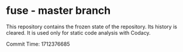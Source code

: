 # fuse - master branch

This repository contains the frozen state of the repository.
Its history is cleared. It is used only for static code
analysis with Codacy.

Commit Time: 1712376685